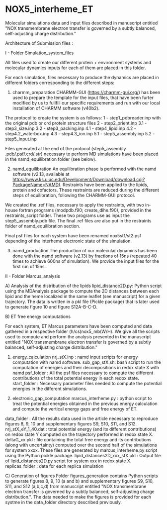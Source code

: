 # NOX5_interheme_ET
Molecular simulations data and input files described in manuscript entitled "NOX transmembrane electron transfer is governed by a subtly balanced, self-adjusting charge distribution."

Architecture of Submission files :

I - Folder Simulation_system_files

All files used to create our different protein + environment systems and molecular dynamics inputs for each of them are placed in this folder.

For each simulation, files necessary to produce the dynamics are placed in different folders corresponding to the different steps:

1) charmm_preparation
CHARMM-GUI (https://charmm-gui.org/) has been used to prepare the template for the input files, that have been furter modified by us to fullfill our specific requirements and run with our local installation of CHARMM software (v40b2).

The protocol to create the system is as follows:
1   - step1_pdbreader.inp with the original pdb or crd protein structure files
2   - step2_orient.inp
3.1 - step3_size.inp
3.2 - step3_packing.inp
4.1 - step4_lipid.inp
4.2 - step4.2_waterbox.inp
4.3 - step4.3_ion.inp
5.1 - step5_assembly.inp
5.2 - step5_input.inp  

Files generated at the end of the protocol (step5_assembly .pdb/.psf/.crd/.str) necessary to perform MD simulations have been placed in the namd_equilibration folder (see below).


2) namd_equilibration
An equilibration phase is performed with the namd software (v2.13, available at https://www.ks.uiuc.edu/Development/Download/download.cgi?PackageName=NAMD). Restraints have been applied to the lipids, protein and cofactors. These restraints are reduced during the different steps of equilibration, following the CHARMM-GUI protocol.

We created the .ref files, necessary to apply the restraints, with two in-house fortran programs (modpdb.f90; create_dihe.f90), provided in the restraints_script folder. These two programs use as input the step5_assembly.pdb file.
The final .ref files are also put in the restraints folder of namd_equilibration section.

Final psf files for each system have been renamed nox5st1/st2.psf depending of the interheme electronic state of the simulation.


3) namd_production
The production of our molecular dynamics has been done with the namd software (v2.13) by fractions of 15ns (repeated 40 times to achieve 600ns of simulation). We provide the input files for the first run of 15ns.



II - Folder Marcus_analysis

A) Analysis of the distribution of the lipids
lipid_distance2D.py: Python script using the MDAnalysis package to compute the 2D distances between each lipid and the heme localized in the same leaflet (see manuscript) for a given trajectory. The data is written in a pkl file (Pickle package) that is later used to generate figure 10 and figure S12A-B-C-D.

B) ET free energy computations

For each system, ET Marcus parameters have been computed and data gathered in a respective folder (h/cs)nox5_mb(W/H). We give all the scripts used to compute and perform the analysis presented in the manuscript entitled "NOX transmembrane electron transfer is governed by a subtly balanced, self-adjusting charge distribution."

1) energy_calculation 
nrj_stX.inp : namd input scripts for energy computation with namd software.
sub_gap_stX.sh: bash script to run the computation of energies and their decompositions in redox state X with namd
psf_folder : All the psf files necessary to compute the different contributions of the total potential energy in each redox state.
start_folder : Necessary parameter files needed to compute the potential energies in the different simulations. 

2) electronic_gap_computation
marcus_interheme.py : python script to treat the potential energies obtained in the previous energy calculation and compute the vertical energy gaps and free energy of ET.

data_folder :
All the results data used in the article necessary to reproduce figures 8, 9, 10 and supplementary figures S9, S10, S11, and S12.
nrj_stX_eY_1_40.dat : total potential energy (and its different contributions) on redox state Y computed on the trajectory performed in redox state X.
deltaG_xx.pkl : file containing the total free energy and its contributions (along with uncertainty) computed over the second half of the simulations for system xxxx. These files are generated by marcus_interheme.py script using the Python pickle package.
lipid_distances2D_xxx_stX.pkl : Output file of lipid_distances2D.py script for system xxx in redox state X.
replicas_folder : data for each replica simulation


C) Generation of figures 
Folder figures_generation contains Python scripts to generate figures 8, 9, 10 (a and b) and supplementary figures S9, S10, S11, and S12 (a,b,c,d) from manuscript entitled "NOX transmembrane electron transfer is governed by a subtly balanced, self-adjusting charge distribution.". The data needed to make the figures is provided for each systme in the data_folder directory described previously.
